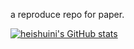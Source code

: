 a reproduce repo for paper. 


[![heishuini's GitHub stats](https://github-readme-stats.vercel.app/api?username=heishuini&theme=moltack)](https://github.com/anuraghazra/github-readme-stats)
